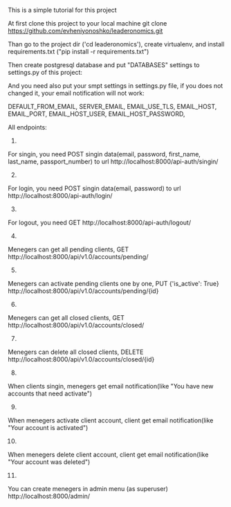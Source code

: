 This is a simple tutorial for this project

At first clone this project to your local machine git clone https://github.com/evheniyonoshko/leaderonomics.git

Than go to the project dir ('cd leaderonomics'), create virtualenv, and install requirements.txt ("pip install -r requirements.txt")

Then create postgresql database and put "DATABASES" settings to settings.py of this project:

And you need also put your smpt settings in settings.py file, if you does not changed it, your email notification will not work:

DEFAULT_FROM_EMAIL,
SERVER_EMAIL,
EMAIL_USE_TLS,
EMAIL_HOST,
EMAIL_PORT,
EMAIL_HOST_USER,
EMAIL_HOST_PASSWORD,

All endpoints:

1. 
For singin, you need POST singin data(email, password, first_name, last_name, passport_number)
to url http://localhost:8000/api-auth/singin/

2. 
For login, you need POST singin data(email, password)
to url http://localhost:8000/api-auth/login/

3. 
For logout, you need GET http://localhost:8000/api-auth/logout/

4. 
Menegers can get all pending clients, GET http://localhost:8000/api/v1.0/accounts/pending/

5. 
Menegers can activate pending clients one by one, PUT {'is_active': True} http://localhost:8000/api/v1.0/accounts/pending/{id}

6. 
Menegers can get all closed clients, GET http://localhost:8000/api/v1.0/accounts/closed/

7.
Menegers can delete all closed clients, DELETE http://localhost:8000/api/v1.0/accounts/closed/{id}

8.
When clients singin, menegers get email notification(like "You have new accounts that need activate")

9.
When menegers activate client account, client get email notification(like "Your account is activated")

10.
When menegers delete client account, client get email notification(like "Your account was deleted")

11.
You can create menegers in admin menu (as superuser) http://localhost:8000/admin/
